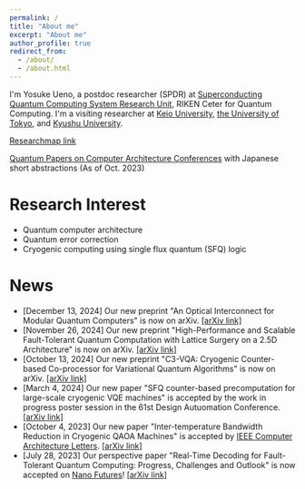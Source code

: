 ```yaml
---
permalink: /
title: "About me"
excerpt: "About me"
author_profile: true
redirect_from:
  - /about/
  - /about.html
---
```


I'm Yosuke Ueno, a postdoc researcher (SPDR) at [Superconducting Quantum Computing System Research Unit](https://www.riken.jp/en/research/labs/rqc/superconduct_qtm_comput_sys/index.html), RIKEN Ceter for Quantum Computing.
I'm a visiting researcher at [Keio University](https://sites.google.com/view/kondo-lab/kondo?authuser=0), [the University of Tokyo](http://www.hal.ipc.i.u-tokyo.ac.jp/), and [Kyushu University](https://slrc.kyushu-u.ac.jp/en/).

[Researchmap link](https://researchmap.jp/y-ueno)

[Quantum Papers on Computer Architecture Conferences](https://docs.google.com/spreadsheets/d/1DEjAtAuG9deEltayrWNTJj5ML0_W1EjDqlCMWpAv9is/edit?usp=sharing) with Japanese short abstractions (As of Oct. 2023)

Research Interest
======
- Quantum computer architecture
- Quantum error correction
- Cryogenic computing using single flux quantum (SFQ) logic

News
======
- [December 13, 2024] Our new preprint "An Optical Interconnect for Modular Quantum Computers" is now on arXiv. [[arXiv link]](https://arxiv.org/abs/2412.09299)
- [November 26, 2024] Our new preprint "High-Performance and Scalable Fault-Tolerant Quantum Computation with Lattice Surgery on a 2.5D Architecture" is now on arXiv. [[arXiv link]](https://arxiv.org/abs/2411.17519)
- [October 13, 2024] Our new preprint "C3-VQA: Cryogenic Counter-based Co-processor for Variational Quantum Algorithms" is now on arXiv. [[arXiv link]](https://arxiv.org/abs/2409.07847)
- [March 4, 2024] Our new paper "SFQ counter-based precomputation for large-scale cryogenic VQE machines" is accepted by the work in progress poster session in the 61st Design Autuomation Conference. [[arXiv link]](https://arxiv.org/abs/2403.00363)
- [October 4, 2023] Our new paper "Inter-temperature Bandwidth Reduction in Cryogenic QAOA Machines" is accepted by [IEEE Computer Architecture Letters](https://www.computer.org/csdl/journal/ca). [[arXiv link]](https://arxiv.org/abs/2310.01630)
- [July 28, 2023] Our perspective paper "Real-Time Decoding for Fault-Tolerant Quantum Computing: Progress, Challenges and Outlook" is now accepted on [Nano Futures](https://iopscience.iop.org/journal/2399-1984)! [[arXiv link]](https://arxiv.org/abs/2303.00054)
